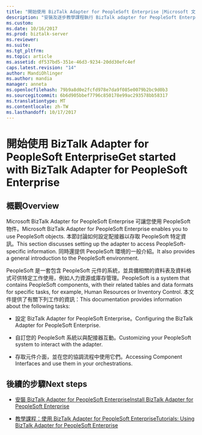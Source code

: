 ```yaml
---
title: "開始使用 BizTalk Adapter for PeopleSoft Enterprise |Microsoft 文件"
description: "安裝及逐步教學課程執行 BizTalk adapter for PeopleSoft Enterprise，BizTalk Server 中"
ms.custom: 
ms.date: 10/16/2017
ms.prod: biztalk-server
ms.reviewer: 
ms.suite: 
ms.tgt_pltfrm: 
ms.topic: article
ms.assetid: df537bd5-351e-46d3-9234-20dd30efc4ef
caps.latest.revision: "14"
author: MandiOhlinger
ms.author: mandia
manager: anneta
ms.openlocfilehash: 79b9a8d0e2fcfd978e7da9f085e0079b2bc9d0b3
ms.sourcegitcommit: 6b6d905bbef7796c850178e99ac293578bb58317
ms.translationtype: MT
ms.contentlocale: zh-TW
ms.lasthandoff: 10/17/2017
---
```

# <a name="get-started-with-biztalk-adapter-for-peoplesoft-enterprise"></a><span data-ttu-id="43acf-103">開始使用 BizTalk Adapter for PeopleSoft Enterprise</span><span class="sxs-lookup"><span data-stu-id="43acf-103">Get started with BizTalk Adapter for PeopleSoft Enterprise</span></span>

## <a name="overview"></a><span data-ttu-id="43acf-104">概觀</span><span class="sxs-lookup"><span data-stu-id="43acf-104">Overview</span></span>
<span data-ttu-id="43acf-105">Microsoft BizTalk Adapter for PeopleSoft Enterprise 可讓您使用 PeopleSoft 物件。</span><span class="sxs-lookup"><span data-stu-id="43acf-105">Microsoft BizTalk Adapter for PeopleSoft Enterprise enables you to use PeopleSoft objects.</span></span> <span data-ttu-id="43acf-106">本節討論如何設定配接器以存取 PeopleSoft 特定資訊。</span><span class="sxs-lookup"><span data-stu-id="43acf-106">This section discusses setting up the adapter to access PeopleSoft-specific information.</span></span> <span data-ttu-id="43acf-107">同時還提供 PeopleSoft 環境的一般介紹。</span><span class="sxs-lookup"><span data-stu-id="43acf-107">It also provides a general introduction to the PeopleSoft environment.</span></span>  
  
 <span data-ttu-id="43acf-108">PeopleSoft 是一套包含 PeopleSoft 元件的系統，並具備相關的資料表及資料格式可供特定工作使用，例如人力資源或庫存管理。</span><span class="sxs-lookup"><span data-stu-id="43acf-108">PeopleSoft is a system that contains PeopleSoft components, with their related tables and data formats for specific tasks, for example, Human Resources or Inventory Control.</span></span> <span data-ttu-id="43acf-109">本文件提供了有關下列工作的資訊：</span><span class="sxs-lookup"><span data-stu-id="43acf-109">This documentation provides information about the following tasks:</span></span>  
  
-   <span data-ttu-id="43acf-110">設定 BizTalk Adapter for PeopleSoft Enterprise。</span><span class="sxs-lookup"><span data-stu-id="43acf-110">Configuring the BizTalk Adapter for PeopleSoft Enterprise.</span></span>  
  
-   <span data-ttu-id="43acf-111">自訂您的 PeopleSoft 系統以與配接器互動。</span><span class="sxs-lookup"><span data-stu-id="43acf-111">Customizing your PeopleSoft system to interact with the adapter.</span></span>  
  
-   <span data-ttu-id="43acf-112">存取元件介面，並在您的協調流程中使用它們。</span><span class="sxs-lookup"><span data-stu-id="43acf-112">Accessing Component Interfaces and use them in your orchestrations.</span></span>  
  
  
## <a name="next-steps"></a><span data-ttu-id="43acf-113">後續的步驟</span><span class="sxs-lookup"><span data-stu-id="43acf-113">Next steps</span></span>
  
-   [<span data-ttu-id="43acf-114">安裝 BizTalk Adapter for PeopleSoft Enterprise</span><span class="sxs-lookup"><span data-stu-id="43acf-114">Install BizTalk Adapter for PeopleSoft Enterprise</span></span>](../core/installing-biztalk-adapter-for-peoplesoft-enterprise.md)  
  
-   [<span data-ttu-id="43acf-115">教學課程：使用 BizTalk Adapter for PeopleSoft Enterprise</span><span class="sxs-lookup"><span data-stu-id="43acf-115">Tutorials: Using BizTalk Adapter for PeopleSoft Enterprise</span></span>](../core/tutorials-using-biztalk-adapter-for-peoplesoft-enterprise.md)